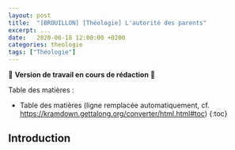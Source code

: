 ```yaml
---
layout: post
title:  "[BROUILLON] [Théologie] L'autorité des parents"
excerpt: ...
date:   2020-06-18 12:00:00 +0200
categories: theologie
tags: ["Théologie"]
---
```


🚧 **Version de travail en cours de rédaction** 🚧

Table des matières :

* Table des matières (ligne remplacée automatiquement, cf. <https://kramdown.gettalong.org/converter/html.html#toc>)
{:toc}

## Introduction
